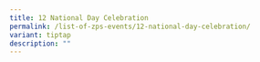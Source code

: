 ```yaml
---
title: 12 National Day Celebration
permalink: /list-of-zps-events/12-national-day-celebration/
variant: tiptap
description: ""
---
```

